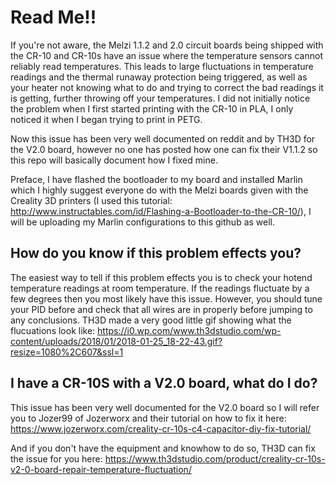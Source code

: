# Read Me!!

If you're not aware, the Melzi 1.1.2 and 2.0 circuit boards being shipped with the CR-10 and CR-10s have an issue where the temperature sensors cannot reliably read temperatures. This leads to large fluctuations in temperature readings and the thermal runaway protection being triggered, as well as your heater not knowing what to do and trying to correct the bad readings it is getting, further throwing off your temperatures. I did not initially notice the problem when I first started printing with the CR-10 in PLA, I only noticed it when I began trying to print in PETG.

Now this issue has been very well documented on reddit and by TH3D for the V2.0 board, however no one has posted how one can fix their V1.1.2 so this repo will basically document how I fixed mine. 

Preface, I have flashed the bootloader to my board and installed Marlin which I highly suggest everyone do with the Melzi boards given with the Creality 3D printers (I used this tutorial: http://www.instructables.com/id/Flashing-a-Bootloader-to-the-CR-10/), I will be uploading my Marlin configurations to this github as well.

## How do you know if this problem effects you?

The easiest way to tell if this problem effects you is to check your hotend temperature readings at room temperature. If the readings fluctuate by a few degrees then you most likely have this issue. However, you should tune your PID before and check that all wires are in properly before jumping to any conclusions. TH3D made a very good little gif showing what the flucuations look like: https://i0.wp.com/www.th3dstudio.com/wp-content/uploads/2018/01/2018-01-25_18-22-43.gif?resize=1080%2C607&ssl=1

## I have a CR-10S with a V2.0 board, what do I do?

This issue has been very well documented for the V2.0 board so I will refer you to Jozer99 of Jozerworx and their tutorial on how to fix it here: https://www.jozerworx.com/creality-cr-10s-c4-capacitor-diy-fix-tutorial/

And if you don't have the equipment and knowhow to do so, TH3D can fix the issue for you here: https://www.th3dstudio.com/product/creality-cr-10s-v2-0-board-repair-temperature-fluctuation/


